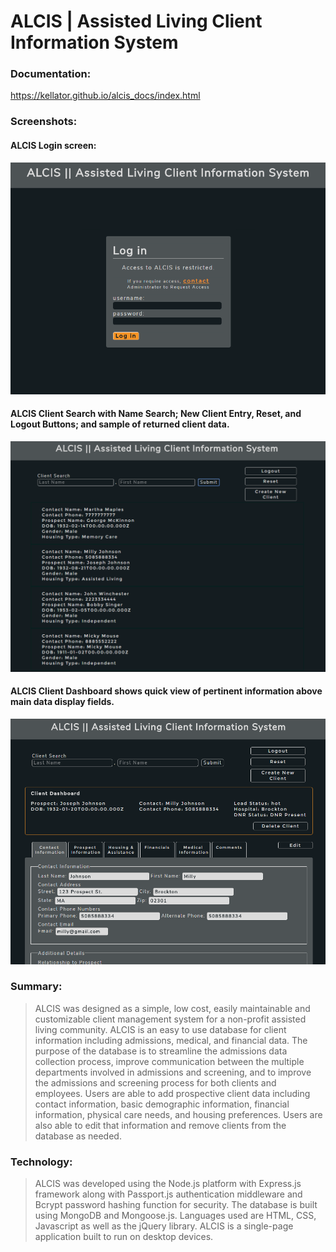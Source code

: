 # ALCIS | Assisted Living Client Information System 

### Documentation:
https://kellator.github.io/alcis_docs/index.html

### Screenshots:
#### ALCIS Login screen:
![Image of ALCIS Login Screen](https://github.com/Kellator/cms_capstone/blob/client_entry/images/ALCIS%20Screenshots/ALCIS_login.png)
#### ALCIS Client Search with Name Search; New Client Entry, Reset, and Logout Buttons; and sample of returned client data.
![Image of ALCIS Search Screen with Returned Results](https://github.com/Kellator/cms_capstone/blob/client_entry/images/ALCIS%20Screenshots/ALCIS_search_results.png)
#### ALCIS Client Dashboard shows quick view of pertinent information above main data display fields.
![image of ALCIS Client Display](https://github.com/Kellator/cms_capstone/blob/client_entry/images/ALCIS%20Screenshots/ALCIS_dashboard.png)

### Summary:  
>ALCIS was designed as a simple, low cost, easily maintainable and customizable client management system for a non-profit assisted living community.  ALCIS is an easy to use database for client information including admissions, medical, and financial data.  The purpose of the database is to streamline the admissions data collection process, improve communication between the multiple departments involved in admissions and screening, and to improve the admissions and screening process for both clients and employees.
Users are able to add prospective client data including contact information, basic demographic information, financial information, physical care needs, and housing preferences.  Users are also able to edit that information and remove clients from the database as needed.  

### Technology:
>ALCIS was developed using the Node.js platform with Express.js framework along with Passport.js authentication middleware and Bcrypt password hashing function for security.  The database is built using MongoDB and Mongoose.js.  Languages used are HTML, CSS, Javascript as well as the jQuery library.  ALCIS is a single-page application built to run on desktop devices.

